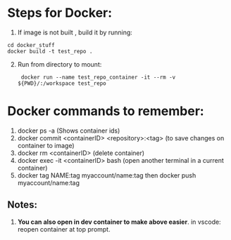 # Steps for Docker:
1. If image is not built , build it by running:
```
cd docker_stuff
docker build -t test_repo .
```      
2. Run from directory to mount: 
   ```
    docker run --name test_repo_container -it --rm -v ${PWD}/:/workspace test_repo
   ``` 


# Docker commands to remember:
1. docker ps -a (Shows container ids)
2. docker commit \<containerID\> \<repository\>:\<tag\> (to save changes on container to image)
3. docker rm \<containerID\> (delete container)
4. docker exec -it \<containerID\> bash (open another terminal in a current container)
5. docker tag NAME:tag myaccount/name:tag then docker push myaccount/name:tag


## Notes:
1. **You can also open in dev container to make above easier**. in vscode: reopen container at top prompt.
